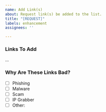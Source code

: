 ```yaml
---
name: Add Link(s)
about: Request link(s) be added to the list.
title: "[REQUEST]"
labels: enhancement
assignees: ''

---
```


### Links To Add
...

### Why Are These Links Bad?
- [ ] Phishing
- [ ] Malware
- [ ] Scam
- [ ] IP Grabber
- [ ] Other:
